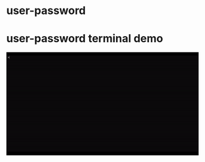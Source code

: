 # user-password

# user-password terminal demo

![](https://github.com/Benedito821/user-password/blob/master/user_psw_.gif)
